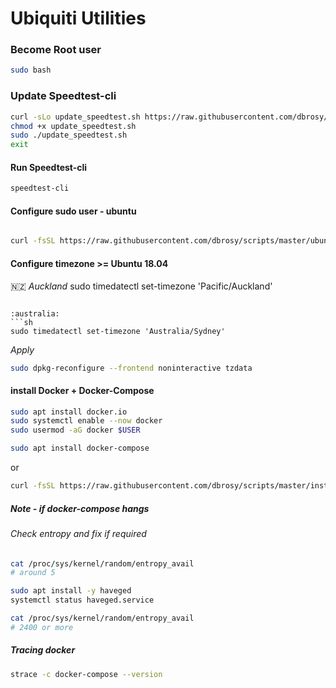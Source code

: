 # Ubiquiti Utilities
### Become Root user
```bash
sudo bash
```

### Update Speedtest-cli
```bash
curl -sLo update_speedtest.sh https://raw.githubusercontent.com/dbrosy/scripts/master/update_speedtest.sh
chmod +x update_speedtest.sh
sudo ./update_speedtest.sh
exit
```
#### Run Speedtest-cli
```bash
speedtest-cli
```

#### Configure sudo user - ubuntu
```sh

curl -fsSL https://raw.githubusercontent.com/dbrosy/scripts/master/ubuntu-server-sudo.sh > /tmp/ubuntu-server-sudo.sh && sudo bash /tmp/ubuntu-server-sudo.sh

```

#### Configure timezone >= Ubuntu 18.04

:new_zealand:
_Auckland_
sudo timedatectl set-timezone 'Pacific/Auckland'
```

:australia:
```sh
sudo timedatectl set-timezone 'Australia/Sydney'
```

_Apply_
```sh
sudo dpkg-reconfigure --frontend noninteractive tzdata
```

#### install Docker + Docker-Compose
```sh
sudo apt install docker.io
sudo systemctl enable --now docker
sudo usermod -aG docker $USER

sudo apt install docker-compose
```
or

```sh
curl -fsSL https://raw.githubusercontent.com/dbrosy/scripts/master/install-docker.sh > /tmp/install-docker.sh && bash /tmp/install-docker.sh
```
##### Note - if docker-compose hangs

###### Check entropy and fix if required
```sh
cat /proc/sys/kernel/random/entropy_avail
# around 5

sudo apt install -y haveged
systemctl status haveged.service

cat /proc/sys/kernel/random/entropy_avail
# 2400 or more
```

##### Tracing docker
```sh
strace -c docker-compose --version
```
